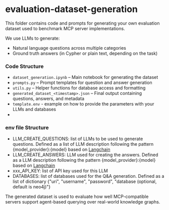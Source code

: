 # evaluation-dataset-generation

This folder contains code and prompts for generating your own evaluation dataset used to benchmark MCP server implementations.

We use LLMs to generate:

* Natural language questions across multiple categories
* Ground truth answers (in Cypher or plain text, depending on the task)

### Code Structure

* `dataset_generation.ipynb` – Main notebook for generating the dataset
* `prompts.py` – Prompt templates for question and answer generation
* `utils.py` – Helper functions for database access and formatting
* `generated_dataset_<timestamp>.json` – Final output containing questions, answers, and metadata
* `template.env` - example on how to provide the parameters with your LLMs and databases
* 
### env file Structure

* LLM_CREATE_QUESTIONS: list of LLMs to be used to generate questions. Defined as a list of LLM description following the pattern {model_provider}:{model} based on [Langchain](https://python.langchain.com/api_reference/langchain/chat_models/langchain.chat_models.base.init_chat_model.html)
* LLM_CREATE_ANSWERS: LLM used for creating the answers. Defined as a LLM description following the pattern {model_provider}:{model} based on [Langchain](https://python.langchain.com/api_reference/langchain/chat_models/langchain.chat_models.base.init_chat_model.html)
* xxx_API_KEY: list of API key used for this LLM
* DATABASES: list of databases used for the Q&A generation. Defined as a list of dictionary {"uri", "username", "password", "database (optional, default is neo4j)"}

The generated dataset is used to evaluate how well MCP-compatible servers support agent-based querying over real-world knowledge graphs.
